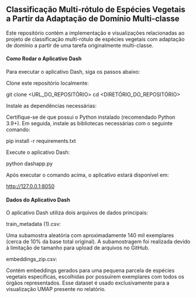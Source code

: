 ## Classificação Multi-rótulo de Espécies Vegetais a Partir da Adaptação de Domínio Multi-classe

Este repositório contém a implementação e visualizações relacionadas ao projeto de classificação multi-rótulo de espécies vegetais com adaptação de domínio a partir de uma tarefa originalmente multi-classe.

#### Como Rodar o Aplicativo Dash

Para executar o aplicativo Dash, siga os passos abaixo:

Clone este repositório localmente:

git clone <URL_DO_REPOSITÓRIO>
cd <DIRETÓRIO_DO_REPOSITÓRIO>

Instale as dependências necessárias:

Certifique-se de que possui o Python instalado (recomendado Python 3.9+). Em seguida, instale as bibliotecas necessárias com o seguinte comando:

pip install -r requirements.txt

Execute o aplicativo Dash:

python dashapp.py

Após executar o comando acima, o aplicativo estará disponível em:

http://127.0.0.1:8050

#### Dados do Aplicativo Dash

O aplicativo Dash utiliza dois arquivos de dados principais:

train_metadata (1).csv:

Uma subamostra aleatória com aproximadamente 140 mil exemplares (cerca de 10% da base total original). A subamostragem foi realizada devido à limitação de tamanho para upload de arquivos no GitHub.

embeddings_zip.csv:

Contém embeddings gerados para uma pequena parcela de espécies vegetais específicas, escolhidas por possuírem exemplares com todos os órgãos representados. Esse dataset é usado exclusivamente para a visualização UMAP presente no relatório.

